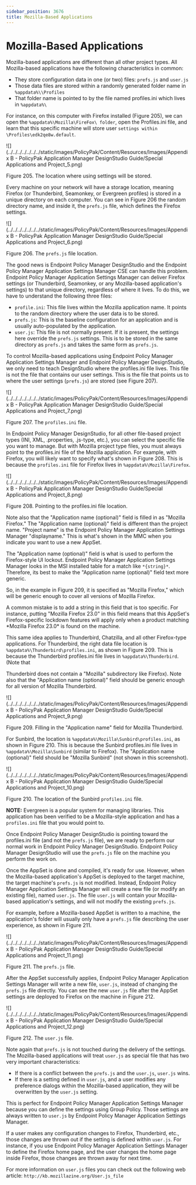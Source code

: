```yaml
---
sidebar_position: 3676
title: Mozilla-Based Applications
---
```


# Mozilla-Based Applications

Mozilla-based applications are different than all other project types. All Mozilla-based applications have the following characteristics in common:

* They store configuration data in one (or two) files: `prefs.js` and `user.js`
* Those data files are stored within a randomly generated folder name in `%appdata%\\Profiles`
* That folder name is pointed to by the file named profiles.ini which lives in `%appdata%\`

For instance, on this computer with Firefox installed (Figure 205), we can open the `%appdata%\Mozilla\FireFox\ folder`, open the Profiles.ini file, and learn that this specific machine will store user `settings within \Profiles\edk2qe8w.default`.

![](../../../../../../../static/images/PolicyPak/Content/Resources/Images/Appendix B - PolicyPak Application Manager DesignStudio Guide/Special Applications and Project_5.png)

Figure 205. The location where using settings will be stored.

Every machine on your network will have a storage location, meaning Firefox (or Thunderbird, Seamonkey, or Evergreen profiles) is stored in a unique directory on each computer. You can see in Figure 206 the random directory name, and inside it, the `prefs.js` file, which defines the Firefox settings.

![](../../../../../../../static/images/PolicyPak/Content/Resources/Images/Appendix B - PolicyPak Application Manager DesignStudio Guide/Special Applications and Project_6.png)

Figure 206. The `prefs.js` file location.

The good news is Endpoint Policy Manager DesignStudio and the Endpoint Policy Manager Application Settings Manager CSE can handle this problem. Endpoint Policy Manager Application Settings Manager can deliver Firefox settings (or Thunderbird, Seamonkey, or any Mozilla-based application's settings) to that unique directory, regardless of where it lives. To do this, we have to understand the following three files:

* `profile.ini`: This file lives within the Mozilla application name. It points to the random directory where the user data is to be stored.
* `prefs.js`: This is the baseline configuration for an application and is usually auto-populated by the application.
* `user.js`: This file is not normally present. If it is present, the settings here override the `prefs.js` settings. This is to be stored in the same directory as `prefs.js` and takes the same form as `prefs.js`.

To control Mozilla-based applications using Endpoint Policy Manager Application Settings Manager and Endpoint Policy Manager DesignStudio, we only need to teach DesignStudio where the profiles.ini file lives. This file is not the file that contains our user settings. This is the file that points us to where the user settings (`prefs.js`) are stored (see Figure 207).

![](../../../../../../../static/images/PolicyPak/Content/Resources/Images/Appendix B - PolicyPak Application Manager DesignStudio Guide/Special Applications and Project_7.png)

Figure 207. The `profiles.ini` file.

In Endpoint Policy Manager DesignStudio, for all other file-based project types (INI, XML, .properties, .js-type, etc.), you can select the specific file you want to manage. But with Mozilla project type files, you must always point to the profiles.ini file of the Mozilla application. For example, with Firefox, you will likely want to specify what's shown in Figure 208. This is because the `profiles.ini` file for Firefox lives in `%appdata%\Mozilla\Firefox`.

![](../../../../../../../static/images/PolicyPak/Content/Resources/Images/Appendix B - PolicyPak Application Manager DesignStudio Guide/Special Applications and Project_8.png)

Figure 208. Pointing to the profiles.ini file location.

Note also that the "Application name (optional)" field is filled in as "Mozilla Firefox." The "Application name (optional)" field is different than the project name. "Project name" is the Endpoint Policy Manager Application Settings Manager "displayname." This is what's shown in the MMC when you indicate you want to use a new AppSet.

The "Application name (optional)" field is what is used to perform the Firefox-style UI lockout. Endpoint Policy Manager Application Settings Manager looks in the MSI installed table for a match like `*{string}*`. Therefore, its best to make the "Application name (optional)" field text more generic.

So, in the example in Figure 209, it is specified as "Mozilla Firefox," which will be generic enough to cover all versions of Mozilla Firefox.

A common mistake is to add a string in this field that is too specific. For instance, putting "Mozilla Firefox 23.0" in this field means that this AppSet's Firefox-specific lockdown features will apply only when a product matching \*Mozilla Firefox 23.0\* is found on the machine.

This same idea applies to Thunderbird, Chatzilla, and all other Firefox-type applications. For Thunderbird, the right data file location is `%appdata%\Thunderbird\profiles.ini`, as shown in Figure 209. This is because the Thunderbird profiles.ini file lives in `%appdata%\Thunderbird`. (Note that

Thunderbird does not contain a "Mozilla" subdirectory like Firefox). Note also that the "Application name (optional)" field should be generic enough for all version of Mozilla Thunderbird.

![](../../../../../../../static/images/PolicyPak/Content/Resources/Images/Appendix B - PolicyPak Application Manager DesignStudio Guide/Special Applications and Project_9.png)

Figure 209. Filling in the "Application name" field for Mozilla Thunderbird.

For Sunbird, the location is `%appdata%\Mozilla\Sunbird\profiles.ini`, as shown in Figure 210. This is because the Sunbird profiles.ini file lives in `%appdata%\Mozilla\Sunbird` (similar to Firefox). The "Application name (optional)" field should be "Mozilla Sunbird" (not shown in this screenshot).

![](../../../../../../../static/images/PolicyPak/Content/Resources/Images/Appendix B - PolicyPak Application Manager DesignStudio Guide/Special Applications and Project_10.png)

Figure 210. The location of the Sunbird `profiles.ini` file.

**NOTE:**  Evergreen is a popular system for managing libraries. This application has been verified to be a Mozilla-style application and has a `profiles.ini` file that you would point to.

Once Endpoint Policy Manager DesignStudio is pointing toward the profiles.ini file (and not the `prefs.js` file), we are ready to perform our normal work in Endpoint Policy Manager DesignStudio. Endpoint Policy Manager DesignStudio will use the `prefs.js` file on the machine you perform the work on.

Once the AppSet is done and compiled, it's ready for use. However, when the Mozilla-based application's AppSet is deployed to the target machine, the target machine's `prefs.js` is not modified. Instead, Endpoint Policy Manager Application Settings Manager will create a new file (or modify an existing file), named `user.js`. The file `user.js` will contain your Mozilla-based application's settings, and will not modify the existing `prefs.js`.

For example, before a Mozilla-based AppSet is written to a machine, the application's folder will usually only have a `prefs.js` file describing the user experience, as shown in Figure 211.

![](../../../../../../../static/images/PolicyPak/Content/Resources/Images/Appendix B - PolicyPak Application Manager DesignStudio Guide/Special Applications and Project_11.png)

Figure 211. The `prefs.js` file.

After the AppSet successfully applies, Endpoint Policy Manager Application Settings Manager will write a new file, `user.js`, instead of changing the `prefs.js` file directly. You can see the new `user.js` file after the AppSet settings are deployed to Firefox on the machine in Figure 212.

![](../../../../../../../static/images/PolicyPak/Content/Resources/Images/Appendix B - PolicyPak Application Manager DesignStudio Guide/Special Applications and Project_12.png)

Figure 212. The `user.js` file.

Note again that `prefs.js` is not touched during the delivery of the settings. The Mozilla-based applications will treat `user.js` as special file that has two very important characteristics:

* If there is a conflict between the `prefs.js` and the `user.js`, `user.js` wins.
* If there is a setting defined in `user.js`, and a user modifies any preference dialogs within the Mozilla-based application, they will be overwritten by the `user.js` setting.

This is perfect for Endpoint Policy Manager Application Settings Manager because you can define the settings using Group Policy. Those settings are always written to `user.js` by Endpoint Policy Manager Application Settings Manager.

If a user makes any configuration changes to Firefox, Thunderbird, etc., those changes are thrown out if the setting is defined within `user.js`. For instance, if you use Endpoint Policy Manager Application Settings Manager to define the Firefox home page, and the user changes the home page inside Firefox, those changes are thrown away for next time.

For more information on `user.js` files you can check out the following web article: `http://kb.mozillazine.org/User.js_file`